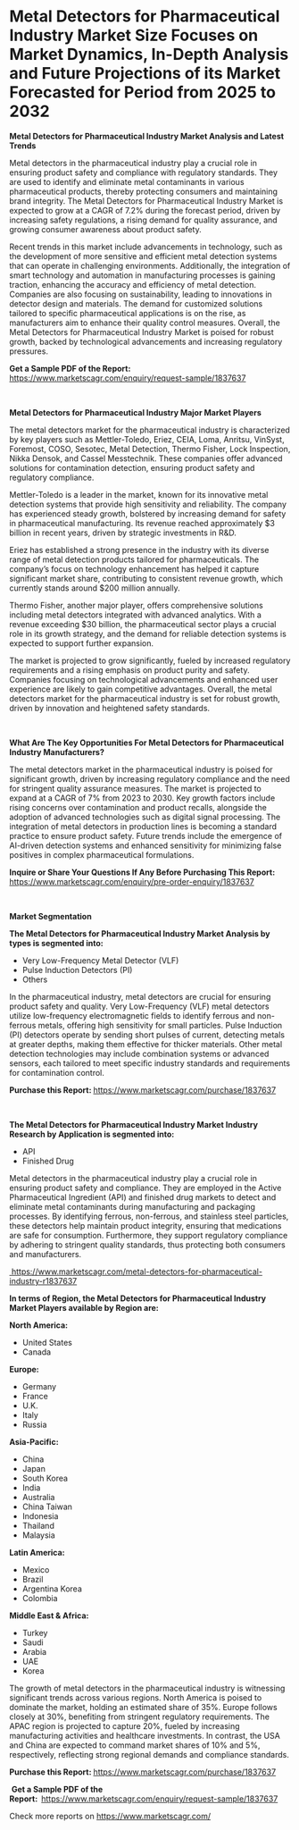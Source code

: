 <p><h1>Metal Detectors for Pharmaceutical Industry Market Size Focuses on Market Dynamics, In-Depth Analysis and Future Projections of its Market Forecasted for Period from 2025 to 2032</h1></p><p><strong>Metal Detectors for Pharmaceutical Industry Market Analysis and Latest Trends</strong></p>
<p><p>Metal detectors in the pharmaceutical industry play a crucial role in ensuring product safety and compliance with regulatory standards. They are used to identify and eliminate metal contaminants in various pharmaceutical products, thereby protecting consumers and maintaining brand integrity. The Metal Detectors for Pharmaceutical Industry Market is expected to grow at a CAGR of 7.2% during the forecast period, driven by increasing safety regulations, a rising demand for quality assurance, and growing consumer awareness about product safety.</p><p>Recent trends in this market include advancements in technology, such as the development of more sensitive and efficient metal detection systems that can operate in challenging environments. Additionally, the integration of smart technology and automation in manufacturing processes is gaining traction, enhancing the accuracy and efficiency of metal detection. Companies are also focusing on sustainability, leading to innovations in detector design and materials. The demand for customized solutions tailored to specific pharmaceutical applications is on the rise, as manufacturers aim to enhance their quality control measures. Overall, the Metal Detectors for Pharmaceutical Industry Market is poised for robust growth, backed by technological advancements and increasing regulatory pressures.</p></p>
<p><strong>Get a Sample PDF of the Report:&nbsp;</strong> <a href="https://www.marketscagr.com/enquiry/request-sample/1837637?utm_campaign=3016&utm_medium=2&utm_source=Github&utm_content=ia&utm_term=12042025&utm_id=metal-detectors-for-pharmaceutical-industry">https://www.marketscagr.com/enquiry/request-sample/1837637</a></p>
<p>&nbsp;</p>
<p><strong>Metal Detectors for Pharmaceutical Industry Major Market Players</strong></p>
<p><p>The metal detectors market for the pharmaceutical industry is characterized by key players such as Mettler-Toledo, Eriez, CEIA, Loma, Anritsu, VinSyst, Foremost, COSO, Sesotec, Metal Detection, Thermo Fisher, Lock Inspection, Nikka Densok, and Cassel Messtechnik. These companies offer advanced solutions for contamination detection, ensuring product safety and regulatory compliance.</p><p>Mettler-Toledo is a leader in the market, known for its innovative metal detection systems that provide high sensitivity and reliability. The company has experienced steady growth, bolstered by increasing demand for safety in pharmaceutical manufacturing. Its revenue reached approximately $3 billion in recent years, driven by strategic investments in R&D.</p><p>Eriez has established a strong presence in the industry with its diverse range of metal detection products tailored for pharmaceuticals. The company’s focus on technology enhancement has helped it capture significant market share, contributing to consistent revenue growth, which currently stands around $200 million annually.</p><p>Thermo Fisher, another major player, offers comprehensive solutions including metal detectors integrated with advanced analytics. With a revenue exceeding $30 billion, the pharmaceutical sector plays a crucial role in its growth strategy, and the demand for reliable detection systems is expected to support further expansion.</p><p>The market is projected to grow significantly, fueled by increased regulatory requirements and a rising emphasis on product purity and safety. Companies focusing on technological advancements and enhanced user experience are likely to gain competitive advantages. Overall, the metal detectors market for the pharmaceutical industry is set for robust growth, driven by innovation and heightened safety standards.</p></p>
<p>&nbsp;</p>
<p><strong>What Are The Key Opportunities For Metal Detectors for Pharmaceutical Industry Manufacturers?</strong></p>
<p><p>The metal detectors market in the pharmaceutical industry is poised for significant growth, driven by increasing regulatory compliance and the need for stringent quality assurance measures. The market is projected to expand at a CAGR of 7% from 2023 to 2030. Key growth factors include rising concerns over contamination and product recalls, alongside the adoption of advanced technologies such as digital signal processing. The integration of metal detectors in production lines is becoming a standard practice to ensure product safety. Future trends include the emergence of AI-driven detection systems and enhanced sensitivity for minimizing false positives in complex pharmaceutical formulations.</p></p>
<p><strong>Inquire or Share Your Questions If Any Before Purchasing This Report:</strong> <a href="https://www.marketscagr.com/enquiry/pre-order-enquiry/1837637?utm_campaign=3016&utm_medium=2&utm_source=Github&utm_content=ia&utm_term=12042025&utm_id=metal-detectors-for-pharmaceutical-industry">https://www.marketscagr.com/enquiry/pre-order-enquiry/1837637</a></p>
<p>&nbsp;</p>
<p><strong>Market Segmentation</strong></p>
<p><strong>The Metal Detectors for Pharmaceutical Industry Market Analysis by types is segmented into:</strong></p>
<p><ul><li>Very Low-Frequency Metal Detector (VLF)</li><li>Pulse Induction Detectors (PI)</li><li>Others</li></ul></p>
<p><p>In the pharmaceutical industry, metal detectors are crucial for ensuring product safety and quality. Very Low-Frequency (VLF) metal detectors utilize low-frequency electromagnetic fields to identify ferrous and non-ferrous metals, offering high sensitivity for small particles. Pulse Induction (PI) detectors operate by sending short pulses of current, detecting metals at greater depths, making them effective for thicker materials. Other metal detection technologies may include combination systems or advanced sensors, each tailored to meet specific industry standards and requirements for contamination control.</p></p>
<p><strong>Purchase this Report:&nbsp;</strong><a href="https://www.marketscagr.com/purchase/1837637?utm_campaign=3016&utm_medium=2&utm_source=Github&utm_content=ia&utm_term=12042025&utm_id=metal-detectors-for-pharmaceutical-industry">https://www.marketscagr.com/purchase/1837637</a></p>
<p>&nbsp;</p>
<p><strong>The Metal Detectors for Pharmaceutical Industry Market Industry Research by Application is segmented into:</strong></p>
<p><ul><li>API</li><li>Finished Drug</li></ul></p>
<p><p>Metal detectors in the pharmaceutical industry play a crucial role in ensuring product safety and compliance. They are employed in the Active Pharmaceutical Ingredient (API) and finished drug markets to detect and eliminate metal contaminants during manufacturing and packaging processes. By identifying ferrous, non-ferrous, and stainless steel particles, these detectors help maintain product integrity, ensuring that medications are safe for consumption. Furthermore, they support regulatory compliance by adhering to stringent quality standards, thus protecting both consumers and manufacturers.</p></p>
<p><a href="https://www.marketscagr.com/metal-detectors-for-pharmaceutical-industry-r1837637?utm_campaign=3016&utm_medium=2&utm_source=Github&utm_content=ia&utm_term=12042025&utm_id=metal-detectors-for-pharmaceutical-industry">&nbsp;https://www.marketscagr.com/metal-detectors-for-pharmaceutical-industry-r1837637</a></p>
<p><strong>In terms of Region, the Metal Detectors for Pharmaceutical Industry Market Players available by Region are:</strong></p>
<p>
    <p> <strong> North America: </strong>
        <ul>
            <li>United States</li>
            <li>Canada</li>
        </ul>
        </p> 
    <p> <strong> Europe: </strong>
        <ul>
            <li>Germany</li>
            <li>France</li>
            <li>U.K.</li>
            <li>Italy</li>
            <li>Russia</li>
        </ul>
        </p> 
    <p> <strong> Asia-Pacific: </strong>
        <ul>
            <li>China</li>
            <li>Japan</li>
            <li>South Korea</li>
            <li>India</li>
            <li>Australia</li>
            <li>China Taiwan</li>
            <li>Indonesia</li>
            <li>Thailand</li>
            <li>Malaysia</li>
        </ul>
        </p> 
    <p> <strong> Latin America: </strong>
        <ul>
            <li>Mexico</li>
            <li>Brazil</li>
            <li>Argentina Korea</li>
            <li>Colombia</li>
        </ul>
        </p> 
    <p> <strong> Middle East & Africa: </strong>
        <ul>
            <li>Turkey</li>
            <li>Saudi</li>
            <li>Arabia</li>
            <li>UAE</li>
            <li>Korea</li>
        </ul>
    </p>
    </p>
<p><p>The growth of metal detectors in the pharmaceutical industry is witnessing significant trends across various regions. North America is poised to dominate the market, holding an estimated share of 35%. Europe follows closely at 30%, benefiting from stringent regulatory requirements. The APAC region is projected to capture 20%, fueled by increasing manufacturing activities and healthcare investments. In contrast, the USA and China are expected to command market shares of 10% and 5%, respectively, reflecting strong regional demands and compliance standards.</p></p>
<p><strong>Purchase this Report: </strong><a href="https://www.marketscagr.com/purchase/1837637?utm_campaign=3016&utm_medium=2&utm_source=Github&utm_content=ia&utm_term=12042025&utm_id=metal-detectors-for-pharmaceutical-industry">https://www.marketscagr.com/purchase/1837637</a></p>
<p>&nbsp;<strong>Get a Sample PDF of the Report:&nbsp;&nbsp;</strong><a href="https://www.marketscagr.com/enquiry/request-sample/1837637?utm_campaign=3016&utm_medium=2&utm_source=Github&utm_content=ia&utm_term=12042025&utm_id=metal-detectors-for-pharmaceutical-industry">https://www.marketscagr.com/enquiry/request-sample/1837637</a></p>
<p><strong></strong></p>
<p>Check more reports on <a href="https://www.marketscagr.com/?utm_campaign=3016&utm_medium=2&utm_source=Github&utm_content=ia&utm_term=12042025&utm_id=metal-detectors-for-pharmaceutical-industry">https://www.marketscagr.com/</a></p>